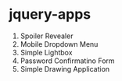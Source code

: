 # jquery-apps
1. Spoiler Revealer
2. Mobile Dropdown Menu
3. Simple Lightbox
4. Password Confirmatino Form
5. Simple Drawing Application
